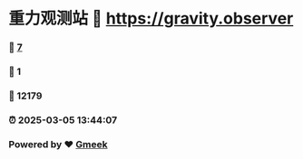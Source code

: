 # 重力观测站 :link: https://gravity.observer 
### :page_facing_up: [7](https://gravity.observer/tag.html) 
### :speech_balloon: 1 
### :hibiscus: 12179 
### :alarm_clock: 2025-03-05 13:44:07 
### Powered by :heart: [Gmeek](https://github.com/Meekdai/Gmeek)
